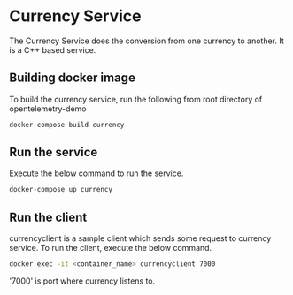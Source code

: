 # Currency Service

The Currency Service does the conversion from one currency to another.
It is a C++ based service.

## Building docker image

To build the currency service, run the following from root directory
of opentelemetry-demo

```sh
docker-compose build currency
```

## Run the service

Execute the below command to run the service.

```sh
docker-compose up currency
```

## Run the client

currencyclient is a sample client which sends some request to currency
service. To run the client, execute the below command.

```sh
docker exec -it <container_name> currencyclient 7000
```

'7000' is port where currency listens to.